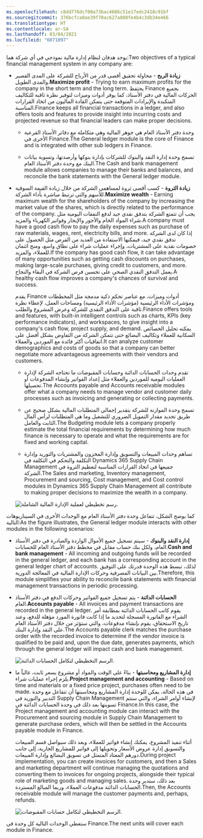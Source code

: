 ```yaml
---
ms.openlocfilehash: c8dd776dcf00a73bac4686c51e17edc2418c91bf
ms.sourcegitcommit: 376bcfca0ae39f70ac627a080fe4b4c3db34e466
ms.translationtype: HT
ms.contentlocale: ar-SA
ms.lasthandoff: 03/04/2021
ms.locfileid: "6071097"
---
```


<span data-ttu-id="77dd0-101">يوجد هدفان لنظام إدارة مالية نموذجي في أي شركة هما:</span><span class="sxs-lookup"><span data-stu-id="77dd0-101">Two objectives of a typical financial management system in any company are:</span></span>

-   <span data-ttu-id="77dd0-102">**زيادة الربح** - محاولة تحقيق أقصى قدر من الأرباح للشركة على المدى القصير والمدى الطويل.</span><span class="sxs-lookup"><span data-stu-id="77dd0-102">**Maximize profit** - Trying to earn maximum profits for the company in the short term and the long term.</span></span> <span data-ttu-id="77dd0-103">يحتفظ Finance بجميع الحركات المالية في دفتر الأستاذ، كما يوفر أدوات وميزات لتوفير نظرة ثاقبة للتكاليف المتكبدة والإيرادات المتوقعة حتى يتمكن القادة الماليون من اتخاذ القرارات المناسبة.</span><span class="sxs-lookup"><span data-stu-id="77dd0-103">Finance keeps all financial transactions in a ledger, and also offers tools and features to provide insight into incurring costs and projected revenue so that financial leaders can make proper decisions.</span></span>

    -   <span data-ttu-id="77dd0-104">وحدة دفتر الأستاذ العام هي جوهر المالية وهي متكاملة مع دفاتر الأستاذ الفرعية الأخرى في Finance.</span><span class="sxs-lookup"><span data-stu-id="77dd0-104">The General ledger module is the core of Finance and is integrated with other sub ledgers in Finance.</span></span>

    -   <span data-ttu-id="77dd0-105">تسمح وحدة إدارة النقد والبنوك للشركات بإدارة بنوكها وأرصدتها، وتسوية بيانات البنك مع وحدة دفتر الأستاذ العام.</span><span class="sxs-lookup"><span data-stu-id="77dd0-105">The Cash and bank management module allows companies to manage their banks and balances, and reconcile the bank statements with the General ledger module.</span></span>

-   <span data-ttu-id="77dd0-106">**زيادة الثروة** - كسب أقصى ثروة لمساهمي الشركة من خلال زيادة القيمة السوقية للأسهم والتي ترتبط مباشرة بأداء الشركة.</span><span class="sxs-lookup"><span data-stu-id="77dd0-106">**Maximize wealth** - Earning maximum wealth for the shareholders of the company by increasing the market value of the shares, which is directly related to the performance of the company.</span></span>
    <span data-ttu-id="77dd0-107">يجب أن تتمتع الشركة بتدفق نقدي جيد لدفع النفقات اليومية مثل شراء المواد الخام والأجور والإيجار وفواتير الكهرباء والمزيد.</span><span class="sxs-lookup"><span data-stu-id="77dd0-107">A company must have a good cash flow to pay the daily expenses such as purchase of raw materials, wages, rent, electricity bills, and more.</span></span> <span data-ttu-id="77dd0-108">إذا كان لدى الشركة تدفق نقدي جيد، فيمكنها الاستفادة من العديد من الفرص مثل الحصول على خصومات نقدية على المشتريات، وإجراء عمليات شراء على نطاق واسع، ومنح ائتمان للعملاء، والمزيد.</span><span class="sxs-lookup"><span data-stu-id="77dd0-108">If the company has good cash flow, it can take advantage of many opportunities such as getting cash discounts on purchases, making large-scale purchases, giving credit to customers, and more.</span></span> <span data-ttu-id="77dd0-109">يعمل التدفق النقدي الصحي على تحسين فرص الشركة في البقاء والنجاح.</span><span class="sxs-lookup"><span data-stu-id="77dd0-109">A healthy cash flow improves a company's chances of survival and success.</span></span>

    <span data-ttu-id="77dd0-110">يقدم Finance أدوات وميزات، مع عناصر تحكم ذكية مدمجة مثل المخططات ومؤشرات الأداء الرئيسية (مؤشرات الأداء الرئيسية) ومساحات العمل، لإعطاء نظرة ثاقبة على التدفق النقدي للشركة وعرض المشروع والطلب.</span><span class="sxs-lookup"><span data-stu-id="77dd0-110">Finance offers tools and features, with built-in intelligent controls such as charts, KPIs (key performance indicators), and workspaces, to give insight into a company's cash flow, project supply, and demand.</span></span> <span data-ttu-id="77dd0-111">يمكنه تحليل الخصائص السكانية للعملاء وتكاليف البضائع حتى تتمكن الشركة من التفاوض بشكل أفضل على اتفاقيات أكثر فائدة مع الموردين والعملاء.</span><span class="sxs-lookup"><span data-stu-id="77dd0-111">It can analyze customer demographics and costs of goods so that a company can better negotiate more advantageous agreements with their vendors and customers.</span></span>

    -   <span data-ttu-id="77dd0-112">تقدم وحدات الحسابات الدائنة وحسابات المقبوضات ما تحتاجه الشركة لإدارة العمليات اليومية للموردين والعملاء مثل إعداد الفواتير وإنشاء المدفوعات أو تحصيلها.</span><span class="sxs-lookup"><span data-stu-id="77dd0-112">The Accounts payable and Accounts receivable modules offer what a company needs to manage vendor and customer daily processes such as invoicing and generating or collecting payments.</span></span>

    -   <span data-ttu-id="77dd0-113">تسمح وحدة الموازنة للشركة بتقدير إجمالي المتطلبات المالية بشكل صحيح عن طريق تحديد مقدار التمويل الضروري للتشغيل وما هي المتطلبات لرأس المال الثابت والعامل.</span><span class="sxs-lookup"><span data-stu-id="77dd0-113">The Budgeting module lets a company properly estimate the total financial requirements by determining how much finance is necessary to operate and what the requirements are for fixed and working capital.</span></span>

    -   <span data-ttu-id="77dd0-114">تساهم وحدات المبيعات والتسويق وإدارة المخزون والمشتريات والتوريد وإدارة التكلفة والتحكم في التكلفة في Dynamics 365 Supply Chain Management جميعها في اتخاذ القرارات المناسبة لتعظيم الثروة في الشركة.</span><span class="sxs-lookup"><span data-stu-id="77dd0-114">The Sales and marketing, Inventory management, Procurement and sourcing, Cost management, and Cost control modules in Dynamics 365 Supply Chain Management all contribute to making proper decisions to maximize the wealth in a company.</span></span>


    ![رسم تخطيطي لعملية الإدارة المالية الشاملة.](../media/financial-management-overall-process.png)

<span data-ttu-id="77dd0-116">كما يوضح الشكل، تتفاعل وحدة دفتر الأستاذ العام مع الوحدات الأخرى في السيناريوهات التالية:</span><span class="sxs-lookup"><span data-stu-id="77dd0-116">As the figure illustrates, the General ledger module interacts with other modules in the following scenarios:</span></span>

-   <span data-ttu-id="77dd0-117">**إدارة النقد والبنوك** - سيتم تسجيل جميع الأموال الواردة والصادرة في دفتر الأستاذ العام، ولكل بنك حساب مقابل في مخطط دفتر الأستاذ العام للحسابات.</span><span class="sxs-lookup"><span data-stu-id="77dd0-117">**Cash and bank management** - All incoming and outgoing funds will be recorded in the general ledger, and each bank has a corresponding account in the general ledger chart of accounts.</span></span> <span data-ttu-id="77dd0-118">لذلك، تبسط هذه الوحدة قدرتك على التوفيق بين البيانات المصرفية وحركات الإدارة المالية في المعالجة الدورية.</span><span class="sxs-lookup"><span data-stu-id="77dd0-118">Therefore, this module simplifies your ability to reconcile bank statements with financial management transactions in periodic processing.</span></span>

-   <span data-ttu-id="77dd0-119">**الحسابات الدائنة** - يتم تسجيل جميع الفواتير وحركات الدفع في دفتر الأستاذ العام.</span><span class="sxs-lookup"><span data-stu-id="77dd0-119">**Accounts payable** - All invoices and payment transactions are recorded in the general ledger.</span></span> <span data-ttu-id="77dd0-120">يقوم كاتب الحسابات الدائنة بمطابقة أمر الشراء مع الفاتورة المسجلة لتحديد ما إذا كانت فاتورة المورد مؤهلة للدفع، وعند تاريخ الاستحقاق، يقوم بإنشاء مدفوعات، والتي ستؤثر من خلال دفتر الأستاذ العام على النقد وإدارة البنك.</span><span class="sxs-lookup"><span data-stu-id="77dd0-120">The Accounts payable clerk matches the purchase order with the recorded invoice to determine if the vendor invoice is qualified to be paid and, upon the due date, generates payments, which through the general ledger will impact cash and bank management.</span></span>

    ![الرسم التخطيطي لتكامل الحسابات الدائنة.](../media/accounts-payable-integration.png)

-   <span data-ttu-id="77dd0-122">**إدارة المشاريع ومحاسبتها** - بناءً على الوقت والمواد أو مشروع بسعر ثابت، غالباً ما يلزم إجراء عمليات شراء.</span><span class="sxs-lookup"><span data-stu-id="77dd0-122">**Project management and accounting** - Based on time and materials or a fixed price project, purchases often need to be made.</span></span> <span data-ttu-id="77dd0-123">في هذه الحالة، يمكن للوحدة إدارة المشاريع ومحاسبتها أن تتفاعل مع وحدة التدبير والتوريد في Supply Chain Management لإنشاء أوامر الشراء، والتي ستتم تسويتها بعد ذلك في وحدة الحسابات الدائنة في Finance.</span><span class="sxs-lookup"><span data-stu-id="77dd0-123">In this case, the Project management and accounting module can interact with the Procurement and sourcing module in Supply Chain Management to generate purchase orders, which will then be settled in the Accounts payable module in Finance.</span></span>

    <span data-ttu-id="77dd0-124">أثناء تنفيذ المشروع، يمكنك إنشاء فواتير للعملاء، وبعد ذلك سيواصل قسم المبيعات والتسويق إدارة عروض الأسعار وتحويلها إلى فواتير للمشاريع الجارية، إلى جانب دورهم المعتاد المتمثل في تسويق البضائع وإدارة المبيعات.</span><span class="sxs-lookup"><span data-stu-id="77dd0-124">During project implementation, you can create invoices for customers, and then a Sales and marketing department will continue managing the quotations and converting them to invoices for ongoing projects, alongside their typical role of marketing goods and managing sales.</span></span> <span data-ttu-id="77dd0-125">بعد ذلك، ستدير وحدة الحسابات الدائنة مدفوعات العملاء، وربما المبالغ المستردة.</span><span class="sxs-lookup"><span data-stu-id="77dd0-125">Then, the Accounts receivable module will manage the customer payments and, perhaps, refunds.</span></span>

    ![الرسم التخطيطي لتكامل حسابات المقبوضات.](../media/accounts-receivable-integration-2.png)

<span data-ttu-id="77dd0-127">ستغطي الوحدات التالية كل وحدة في Finance.</span><span class="sxs-lookup"><span data-stu-id="77dd0-127">The next units will cover each module in Finance.</span></span>
